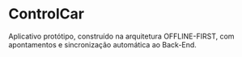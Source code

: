 # ControlCar

Aplicativo protótipo, construído na arquitetura OFFLINE-FIRST,
com apontamentos e sincronização automática ao Back-End.
